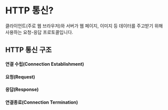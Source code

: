 # HTTP 통신?
클라이언트(주로 웹 브라우저)와 서버가 웹 페이지, 이미지 등 데이터를 주고받기 위해 사용하는 요청-응답 프로토콜입니다.

## HTTP 통신 구조
#### 연결 수립(Connection Establishment)
#### 요청(Request)
#### 응답(Response)
#### 연결종료(Connection Termination)
